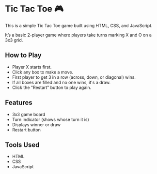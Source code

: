 # Tic Tac Toe 🎮

This is a simple Tic Tac Toe game built using HTML, CSS, and JavaScript.

It’s a basic 2-player game where players take turns marking X and O on a 3x3 grid.

## How to Play

- Player X starts first.
- Click any box to make a move.
- First player to get 3 in a row (across, down, or diagonal) wins.
- If all boxes are filled and no one wins, it's a draw.
- Click the "Restart" button to play again.

## Features

- 3x3 game board
- Turn indicator (shows whose turn it is)
- Displays winner or draw
- Restart button

## Tools Used

- HTML
- CSS
- JavaScript

